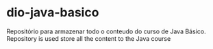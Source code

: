 # dio-java-basico
Repositório para armazenar todo o conteudo do curso de Java Básico.
Repository is used store all the content to the Java course